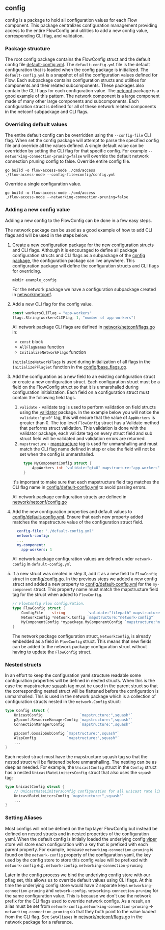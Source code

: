 ## config 
config is a package to hold all configuration values for each Flow component. This package centralizes configuration management providing access 
to the entire FlowConfig and utilities to add a new config value, corresponding CLI flag, and validation.

### Package structure
The root config package contains the FlowConfig struct and the default config file [default-config.yml](https://github.com/onflow/flow-go/blob/master/config/default-config.yml). The `default-config.yml` file is the default configuration that is loaded when the config package is initialized.
The `default-config.yml` is a snapshot of all the configuration values defined for Flow.
Each subpackage contains configuration structs and utilities for components and their related subcomponents. These packages also contain the CLI flags for each configuration value. The [netconf](https://github.com/onflow/flow-go/tree/master/network/netconf) package
is a good example of this pattern. The network component is a large component made of many other large components and subcomponents. Each configuration 
struct is defined for all of these network related components in the netconf subpackage and CLI flags. 

### Overriding default values
The entire default config can be overridden using the `--config-file` CLI flag. When set the config package will attempt to parse the specified config file and override all the values 
defined. A single default value can be overridden by setting the CLI flag for that specific config. For example `--networking-connection-pruning=false` will override the default network connection pruning 
config to false.
Override entire config file.
```shell
go build -o flow-access-node ./cmd/access
./flow-access-node --config-file=config/config.yml
```
Override a single configuration value.
```shell
go build -o flow-access-node ./cmd/access
./flow-access-node --networking-connection-pruning=false
```
### Adding a new config value
Adding a new config to the FlowConfig can be done in a few easy steps.

The network package can be used as a good example of how to add CLI flags and will be used in the steps below.

1. Create a new configuration package for the new configuration structs and CLI flags. Although it is encouraged to define all package configuration structs and CLI flags as a subpackage of the [config package](https://github.com/onflow/flow-go/tree/master/config),
the configuration package can live anywhere. This configuration package will define the configuration structs and CLI flags for overriding.
    ```shell
    mkdir example_config 
    ```
    For the network package we have a configuration subpackage created in [network/netconf](https://github.com/onflow/flow-go/tree/master/network/netconf). 

2. Add a new CLI flag for the config value. 
    ```go
    const workersCLIFlag = "app-workers"
    flags.String(workersCLIFlag, 1, "number of app workers")
    ```

   All network package CLI flags are defined in [network/netconf/flags.go](https://github.com/onflow/flow-go/blob/master/network/netconf/flags.go) in:
    - `const` block
    - `AllFlagNames` function
    - `InitializeNetworkFlags` function

    `InitializeNetworkFlags` is used during initialization of all flags 
    in the `InitializePFlagSet` function in the [config/base_flags.go](https://github.com/onflow/flow-go/blob/master/config/base_flags.go).

3. Add the configuration as a new field to an existing configuration struct or create a new configuration struct. Each configuration struct must be a field on the FlowConfig struct so that it is unmarshalled during configuration initialization.
    Each field on a configuration struct must contain the following field tags.
   1. `validate` - validate tag is used to perform validation on field structs using the [validator](https://github.com/go-playground/validator) package. In the example below you will notice 
   the `validate:"gt=0"` tag, this will ensure that the value of `AppWorkers` is greater than 0. The top level `FlowConfig` struct has a Validate method that performs struct validation. This 
   validation is done with the validator package, each validate tag on every struct field and sub struct field will be validated and validation errors are returned.
   2. `mapstructure` - [mapstructure](https://github.com/mitchellh/mapstructure) tag is used for unmarshalling and must match the CLI flag name defined in step or else the field will not be set when the config is unmarshalled.
   ```go
        type MyComponentConfig struct {
            AppWorkers int `validate:"gt=0" mapstructure:"app-workers"`
        }
    ```
   It's important to make sure that each mapstructure field tag matches the CLI flag name in [config/default-config.yml](https://github.com/onflow/flow-go/blob/master/config/default-config.yml) to avoid parsing errors.
   
   All network package configuration structs are defined in [network/netconf/config.go](https://github.com/onflow/flow-go/blob/master/network/netconf/config.go)

4. Add the new configuration properties and default values to [config/default-config.yml](https://github.com/onflow/flow-go/blob/master/config/default-config.yml). Ensure that each new property added matches the mapstructure value of the configuration struct field.
    ```yaml
      config-file: "./default-config.yml"
      network-config:
      ...
      my-component:
        app-workers: 1
    ```
   
    All network package configuration values are defined under `network-config` in `default-config.yml`

5. If a new struct was created in step 3, add it as a new field to `FlowConfig` struct in [config/config.go](https://github.com/onflow/flow-go/blob/master/config/config.go). In the previous steps we added a new config struct and added a new property to [config/default-config.yml](https://github.com/onflow/flow-go/blob/master/config/default-config.yml) for the `my-component` struct. This property name
    must match the mapstructure field tag for the struct when added to `FlowConfig`.
    ```go
    // FlowConfig Flow configuration.
    type FlowConfig struct {
        ConfigFile    string          `validate:"filepath" mapstructure:"config-file"`
        NetworkConfig *network.Config `mapstructure:"network-config"`
        MyComponentConfig *mypackage.MyComponentConfig `mapstructure:"my-component"`
    }
    ```
   
    The network package configuration struct, `NetworkConfig`, is already embedded as a field in `FlowConfig` struct.
    This means that new fields can be added to the network package configuration struct without having to update the `FlowConfig` struct.

### Nested structs
In an effort to keep the configuration yaml structure readable some configuration properties will be defined in nested structs. When this is the case the mapstructure [squash](https://pkg.go.dev/github.com/mitchellh/mapstructure#example-Decode-EmbeddedStruct) tag must be used in the parent struct so that the corresponding nested struct will be 
flattened before the configuration is unmarshalled. This is used in the network package which is a collection of configuration structs nested in the `network.Config` struct:
```go
type Config struct {
    UnicastConfig                 `mapstructure:",squash"`
    p2pconf.ResourceManagerConfig `mapstructure:",squash"`
    ConnectionManagerConfig       `mapstructure:",squash"`
    
    p2pconf.GossipSubConfig `mapstructure:",squash"`
    AlspConfig              `mapstructure:",squash"`
    ...
}
```
Each nested struct must have the mapstructure squash tag so that the nested struct will be flattened before unmarshalling.
The nesting can be as deep as needed. For example, the `UnicastConfig` struct in the `Config` struct has a nested `UnicastRateLimitersConfig` struct that also uses the `squash` tag:

```go
type UnicastConfig struct {
    // UnicastRateLimitersConfig configuration for all unicast rate limiters.
    UnicastRateLimitersConfig `mapstructure:",squash"`
    ...
}
```

### Setting Aliases
Most configs will not be defined on the top layer FlowConfig but instead be defined on nested structs and in nested properties of the configuration yaml. When the default config is initially loaded the underlying config [viper](https://github.com/spf13/viper) store will store 
each configuration with a key that is prefixed with each parent property. For example, because `networking-connection-pruning` is found on the `network-config` property of the configuration yaml, the key used by the config store to 
store this config value will be prefixed with `network-config` e.g.
```network-config.networking-connection-pruning```

Later in the config process we bind the underlying config store with our pflag set, this allows us to override default values using CLI flags.
At this time the underlying config store would have 2 separate keys `networking-connection-pruning` and `network-config.networking-connection-pruning` for the same configuration value. This is because we don't use the network prefix for the CLI flags
used to override network configs. As a result, an alias must be set from `network-config.networking-connection-pruning` -> `networking-connection-pruning` so that they both point to the value loaded from the CLI flag. See `SetAliases` in [network/netconf/flags.go](https://github.com/onflow/flow-go/blob/master/config/network/netconf/flags.go) in the network package for a reference. 

